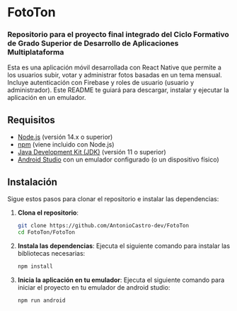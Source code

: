 # FotoTon
### Repositorio para el proyecto final integrado del Ciclo Formativo de Grado Superior de Desarrollo de Aplicaciones Multiplataforma

Esta es una aplicación móvil desarrollada con React Native que permite a los usuarios subir, votar y administrar fotos basadas en un tema mensual. Incluye autenticación con Firebase y roles de usuario (usuario y administrador). Este README te guiará para descargar, instalar y ejecutar la aplicación en un emulador.

## Requisitos

- [Node.js](https://nodejs.org/) (versión 14.x o superior)
- [npm](https://nodejs.org/) (viene incluido con Node.js)
- [Java Development Kit (JDK)](https://www.oracle.com/java/technologies/javase-downloads.html) (versión 11 o superior)
- [Android Studio](https://developer.android.com/studio) con un emulador configurado (o un dispositivo físico)

## Instalación

Sigue estos pasos para clonar el repositorio e instalar las dependencias:

1. **Clona el repositorio**:
   ```bash
   git clone https://github.com/AntonioCastro-dev/FotoTon
   cd FotoTon/FotoTon
   ```

2. **Instala las dependencias**:
   Ejecuta el siguiente comando para instalar las bibliotecas necesarias:
   ```bash
   npm install
   ```

3. **Inicia la aplicación en tu emulador**:
   Ejecuta el siguiente comando para iniciar el proyecto en tu emulador de android studio:
   ```bash
   npm run android
   ```
